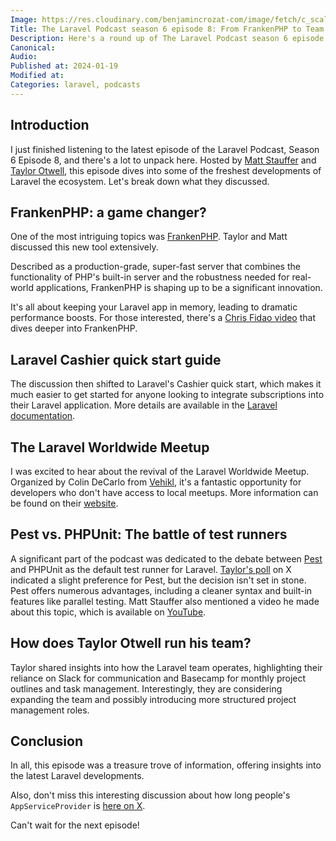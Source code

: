 ```yaml
---
Image: https://res.cloudinary.com/benjamincrozat-com/image/fetch/c_scale,f_webp,q_auto,w_1200/https://github.com/benjamincrozat/content/assets/3613731/49c6dc9d-3ff2-48b0-9b7f-b7e4a695ed22
Title: The Laravel Podcast season 6 episode 8: From FrankenPHP to Team Management
Description: Here's a round up of The Laravel Podcast season 6 episode 8: FrankenPHP, Cashier's quick guide, the Laravel Worldwide Meetup, etc.
Canonical:
Audio:
Published at: 2024-01-19
Modified at:
Categories: laravel, podcasts
---
```


## Introduction

I just finished listening to the latest episode of the Laravel Podcast, Season 6 Episode 8, and there's a lot to unpack here. Hosted by [Matt Stauffer](https://mattstauffer.com) and [Taylor Otwell](https://x.com/taylorotwell), this episode dives into some of the freshest developments of Laravel the ecosystem. Let's break down what they discussed.

## FrankenPHP: a game changer?

One of the most intriguing topics was [FrankenPHP](https://frankenphp.dev). Taylor and Matt discussed this new tool extensively.

Described as a production-grade, super-fast server that combines the functionality of PHP's built-in server and the robustness needed for real-world applications, FrankenPHP is shaping up to be a significant innovation.

It's all about keeping your Laravel app in memory, leading to dramatic performance boosts. For those interested, there's a [Chris Fidao video](https://youtu.be/q6FQaaFZVy4?si=MU1AAi7-UNgLH-Ni) that dives deeper into FrankenPHP.

## Laravel Cashier quick start guide

The discussion then shifted to Laravel's Cashier quick start, which makes it much easier to get started for anyone looking to integrate subscriptions into their Laravel application. More details are available in the [Laravel documentation](https://laravel.com/docs/billing#quickstart).

## The Laravel Worldwide Meetup

I was excited to hear about the revival of the Laravel Worldwide Meetup. Organized by Colin DeCarlo from [Vehikl](https://vehikl.com), it's a fantastic opportunity for developers who don't have access to local meetups. More information can be found on their [website](https://meetup.laravel.com).

## Pest vs. PHPUnit: The battle of test runners

A significant part of the podcast was dedicated to the debate between [Pest](https://pestphp.com) and PHPUnit as the default test runner for Laravel. [Taylor's poll](https://x.com/taylorotwell/status/1744729110163988949) on X indicated a slight preference for Pest, but the decision isn't set in stone. Pest offers numerous advantages, including a cleaner syntax and built-in features like parallel testing. Matt Stauffer also mentioned a video he made about this topic, which is available on [YouTube](https://www.youtube.com/watch?v=W3tfEtbMTEI).

## How does Taylor Otwell run his team?

Taylor shared insights into how the Laravel team operates, highlighting their reliance on Slack for communication and Basecamp for monthly project outlines and task management. Interestingly, they are considering expanding the team and possibly introducing more structured project management roles.

## Conclusion

In all, this episode was a treasure trove of information, offering insights into the latest Laravel developments.

Also, don't miss this interesting discussion about how long people's `AppServiceProvider` is [here on X](https://x.com/ianlandsman/status/1744903740329443588?s=20).

Can't wait for the next episode!

